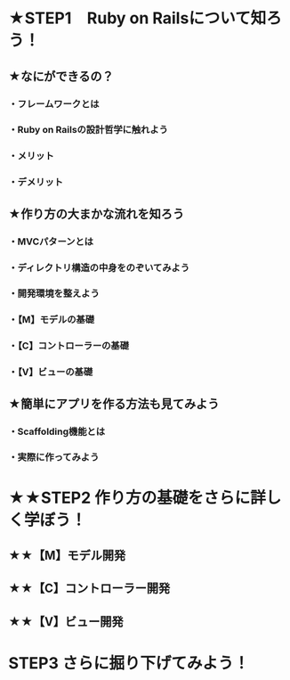# ★STEP**1**　Ruby on Railsについて知ろう！ 
## ★なにができるの？
### ・フレームワークとは
### ・Ruby on Railsの設計哲学に触れよう
### ・メリット
### ・デメリット
## ★作り方の大まかな流れを知ろう
### ・MVCパターンとは
### ・ディレクトリ構造の中身をのぞいてみよう
### ・開発環境を整えよう
### ・【M】モデルの基礎
### ・【C】コントローラーの基礎
### ・【V】ビューの基礎
## ★簡単にアプリを作る方法も見てみよう
### ・Scaffolding機能とは
### ・実際に作ってみよう
# ★★STEP**2** 作り方の基礎をさらに詳しく学ぼう！
## ★★【M】モデル開発
## ★★【C】コントローラー開発
## ★★【V】ビュー開発

# STEP**3** さらに掘り下げてみよう！
